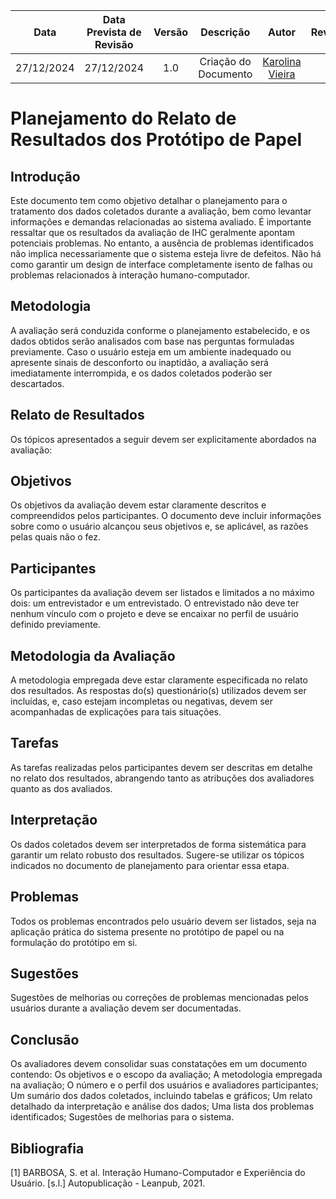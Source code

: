 |    **Data**    | **Data Prevista de Revisão** | **Versão** |        **Descrição**        |                 **Autor**                 |                **Revisor**                 |
|:--------------:|:---------------------------:|:----------:|:---------------------------:|:-----------------------------------------:|:------------------------------------------:|
|  27/12/2024    |        27/12/2024          |    1.0     |     Criação do Documento     | [Karolina Vieira](https://github.com/Karolina91) |  |

# Planejamento do Relato de Resultados dos Protótipo de Papel

## Introdução
Este documento tem como objetivo detalhar o planejamento para o tratamento dos dados coletados durante a avaliação, bem como levantar informações e demandas relacionadas ao sistema avaliado.
É importante ressaltar que os resultados da avaliação de IHC geralmente apontam potenciais problemas. No entanto, a ausência de problemas identificados não implica necessariamente que o sistema esteja livre de defeitos. Não há como garantir um design de interface completamente isento de falhas ou problemas relacionados à interação humano-computador.

## Metodologia
A avaliação será conduzida conforme o planejamento estabelecido, e os dados obtidos serão analisados com base nas perguntas formuladas previamente. Caso o usuário esteja em um ambiente inadequado ou apresente sinais de desconforto ou inaptidão, a avaliação será imediatamente interrompida, e os dados coletados poderão ser descartados.
## Relato de Resultados
Os tópicos apresentados a seguir devem ser explicitamente abordados na avaliação:

## Objetivos
Os objetivos da avaliação devem estar claramente descritos e compreendidos pelos participantes. O documento deve incluir informações sobre como o usuário alcançou seus objetivos e, se aplicável, as razões pelas quais não o fez.

## Participantes
Os participantes da avaliação devem ser listados e limitados a no máximo dois: um entrevistador e um entrevistado. O entrevistado não deve ter nenhum vínculo com o projeto e deve se encaixar no perfil de usuário definido previamente.

## Metodologia da Avaliação
A metodologia empregada deve estar claramente especificada no relato dos resultados. As respostas do(s) questionário(s) utilizados devem ser incluídas, e, caso estejam incompletas ou negativas, devem ser acompanhadas de explicações para tais situações.

## Tarefas
As tarefas realizadas pelos participantes devem ser descritas em detalhe no relato dos resultados, abrangendo tanto as atribuções dos avaliadores quanto as dos avaliados.

## Interpretação
Os dados coletados devem ser interpretados de forma sistemática para garantir um relato robusto dos resultados. Sugere-se utilizar os tópicos indicados no documento de planejamento para orientar essa etapa.

## Problemas
Todos os problemas encontrados pelo usuário devem ser listados, seja na aplicação prática do sistema presente no protótipo de papel ou na formulação do protótipo em si.

## Sugestões
Sugestões de melhorias ou correções de problemas mencionadas pelos usuários durante a avaliação devem ser documentadas.

## Conclusão
Os avaliadores devem consolidar suas constatações em um documento contendo:
Os objetivos e o escopo da avaliação;
A metodologia empregada na avaliação;
O número e o perfil dos usuários e avaliadores participantes;
Um sumário dos dados coletados, incluindo tabelas e gráficos;
Um relato detalhado da interpretação e análise dos dados;
Uma lista dos problemas identificados;
Sugestões de melhorias para o sistema.

## Bibliografia
[1] BARBOSA, S. et al. Interação Humano-Computador e Experiência do Usuário. [s.l.] Autopublicação - Leanpub, 2021.

